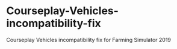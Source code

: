 # Courseplay-Vehicles-incompatibility-fix
Courseplay Vehicles incompatibility fix for Farming Simulator 2019
